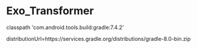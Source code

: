 # Exo_Transformer

classpath 'com.android.tools.build:gradle:7.4.2'

distributionUrl=https\://services.gradle.org/distributions/gradle-8.0-bin.zip
